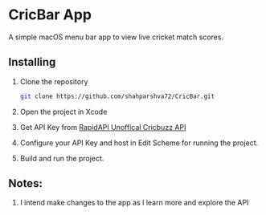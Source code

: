 # CricBar App



A simple macOS menu bar app to view live cricket match scores.

## Installing

1. Clone the repository
   
   ```bash
   git clone https://github.com/shahparshva72/CricBar.git
   ```

2. Open the project in Xcode

3. Get API Key from [RapidAPI Unoffical Cricbuzz API](https://rapidapi.com/apidojo/api/unofficial-cricbuzz/details)

4. Configure your API Key and host in Edit Scheme for running the project.

5. Build and run the project.

## Notes:

1. I intend make changes to the app as I learn more and explore the API
